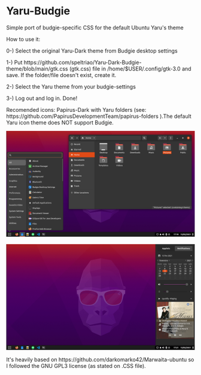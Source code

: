 # Yaru-Budgie
Simple port of budgie-specific CSS for the default Ubuntu Yaru's theme

<p>How to use it: 
<p>0-) Select the original Yaru-Dark theme from Budgie desktop settings</p>
<p>1-) Put https://github.com/speltriao/Yaru-Dark-Budgie-theme/blob/main/gtk.css (gtk.css) file in /home/$USER/.config/gtk-3.0 and save. If the folder/file doesn't exist, create it.</p>
<p>2-) Select the Yaru theme from your budgie-settings </p> 
<p>3-) Log out and log in. Done! </p> 
<p>Recomended icons: Papirus-Dark with Yaru folders (see: https://github.com/PapirusDevelopmentTeam/papirus-folders ).The default Yaru icon theme does NOT support Budgie.

![ScreenShot](print.png)
<br></br>
![ScreemShot](print2.png)

<p>It's heavily based on https://github.com/darkomarko42/Marwaita-ubuntu so I followed the GNU GPL3 license (as stated on .CSS file).</p>
